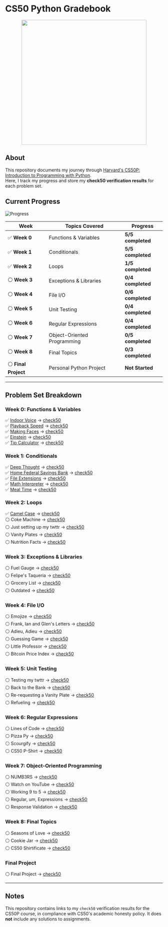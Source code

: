 # CS50 Python Gradebook

<p align="center">
  <img src="https://github.com/user-attachments/assets/70970c4f-48ac-48c8-8a63-6cdd992d22eb" width="400">
</p>

## About

This repository documents my journey through [Harvard's CS50P: Introduction to Programming with Python](https://cs50.harvard.edu/python/).  
Here, I track my progress and store my **check50 verification results** for each problem set.

## Current Progress 

![Progress](https://img.shields.io/badge/CS50P-30%25--Complete-brightgreen)

| Week | Topics Covered | Progress |
|------|---------------|----------|
| ✅ **Week 0**  | Functions & Variables  | **5/5 completed**  |
| ✅ **Week 1**  | Conditionals  | **5/5 completed**  |
| ✅ **Week 2**  | Loops  | **1/5 completed**  |
| ⚪ **Week 3**  | Exceptions & Libraries | **0/4 completed**  |
| ⚪ **Week 4**  | File I/O | **0/6 completed**  |
| ⚪ **Week 5**  | Unit Testing | **0/4 completed**  |
| ⚪ **Week 6**  | Regular Expressions | **0/4 completed**  |
| ⚪ **Week 7**  | Object-Oriented Programming | **0/5 completed**  |
| ⚪ **Week 8**  | Final Topics | **0/3 completed**  |
| ⚪ **Final Project** | Personal Python Project | **Not Started** |

---

## Problem Set Breakdown  

### **Week 0: Functions & Variables**  
✅ [Indoor Voice](https://cs50.harvard.edu/python/2022/psets/0/indoor/) → [check50](https://submit.cs50.io/check50/242e5cf553a8faee918141e00898d87bc87b860f)  
✅ [Playback Speed](https://cs50.harvard.edu/python/2022/psets/0/playback/) → [check50](https://submit.cs50.io/check50/e5904f4c9f261b17ded277fa0270c4a7384cb7c0)  
✅ [Making Faces](https://cs50.harvard.edu/python/2022/psets/0/faces/) → [check50](https://submit.cs50.io/check50/ca8cba2e0a5236da8ca33673f47f3a98a546b416)  
✅ [Einstein](https://cs50.harvard.edu/python/2022/psets/0/einstein/) → [check50](https://submit.cs50.io/check50/4d294189983265b66881af260d884ca15f44dd07)  
✅ [Tip Calculator](https://cs50.harvard.edu/python/2022/psets/0/tip/) → [check50](https://submit.cs50.io/check50/bf03176cfb6f5c7cf1a21318dee600cd4e9f68dd)  

### **Week 1: Conditionals**  
✅ [Deep Thought](https://cs50.harvard.edu/python/2022/psets/1/deep/) → [check50](https://submit.cs50.io/check50/3c77d71a5ec6a381cf24255b606212459e6a3fc0)  
✅ [Home Federal Savings Bank](https://cs50.harvard.edu/python/2022/psets/1/bank/) → [check50](https://submit.cs50.io/check50/cb977e46bba02adb881712f58374ccc0dc429548)  
✅ [File Extensions](https://cs50.harvard.edu/python/2022/psets/1/extensions/) → [check50](https://submit.cs50.io/check50/cb0805189caa331435d7c5b3299a6dd1057af44d)  
✅ [Math Interpreter](https://cs50.harvard.edu/python/2022/psets/1/interpreter/) → [check50](https://submit.cs50.io/check50/3407ae89546ae4f64d12ccf77e34853b0a0d8cfb)  
✅ [Meal Time](https://cs50.harvard.edu/python/2022/psets/1/meal/) → [check50](https://submit.cs50.io/check50/ee75ef81cb1d91398cf7571a81da6b6bde437ca5)  

### **Week 2: Loops**  
✅ [Camel Case](https://cs50.harvard.edu/python/2022/psets/2/camel/) → [check50](https://submit.cs50.io/check50/465f94449be1de878d8a10e7b3d3dde0aac084de)  
⚪ Coke Machine → [check50](#)  
⚪ Just setting up my twttr → [check50](#)  
⚪ Vanity Plates → [check50](#)  
⚪ Nutrition Facts → [check50](#)  

### **Week 3: Exceptions & Libraries**  
⚪ Fuel Gauge → [check50](#)  
⚪ Felipe's Taqueria → [check50](#)  
⚪ Grocery List → [check50](#)  
⚪ Outdated → [check50](#)  

### **Week 4: File I/O**  
⚪ Emojize → [check50](#)  
⚪ Frank, Ian and Glen's Letters → [check50](#)  
⚪ Adieu, Adieu → [check50](#)  
⚪ Guessing Game → [check50](#)  
⚪ Little Professor → [check50](#)  
⚪ Bitcoin Price Index → [check50](#)  

### **Week 5: Unit Testing**  
⚪ Testing my twttr → [check50](#)  
⚪ Back to the Bank → [check50](#)  
⚪ Re-requesting a Vanity Plate → [check50](#)  
⚪ Refueling → [check50](#)  

### **Week 6: Regular Expressions**  
⚪ Lines of Code → [check50](#)  
⚪ Pizza Py → [check50](#)  
⚪ Scourgify → [check50](#)  
⚪ CS50 P-Shirt → [check50](#)  

### **Week 7: Object-Oriented Programming**  
⚪ NUMB3RS → [check50](#)  
⚪ Watch on YouTube → [check50](#)  
⚪ Working 9 to 5 → [check50](#)  
⚪ Regular, um, Expressions → [check50](#)  
⚪ Response Validation → [check50](#)  

### **Week 8: Final Topics**  
⚪ Seasons of Love → [check50](#)  
⚪ Cookie Jar → [check50](#)  
⚪ CS50 Shirtificate → [check50](#)  

### **Final Project**  
⚪ Final Project → [check50](#)  

---

##  Notes  
This repository contains links to my `check50` verification results for the CS50P course, in compliance with CS50's academic honesty policy. It does **not** include any solutions to assignments.
